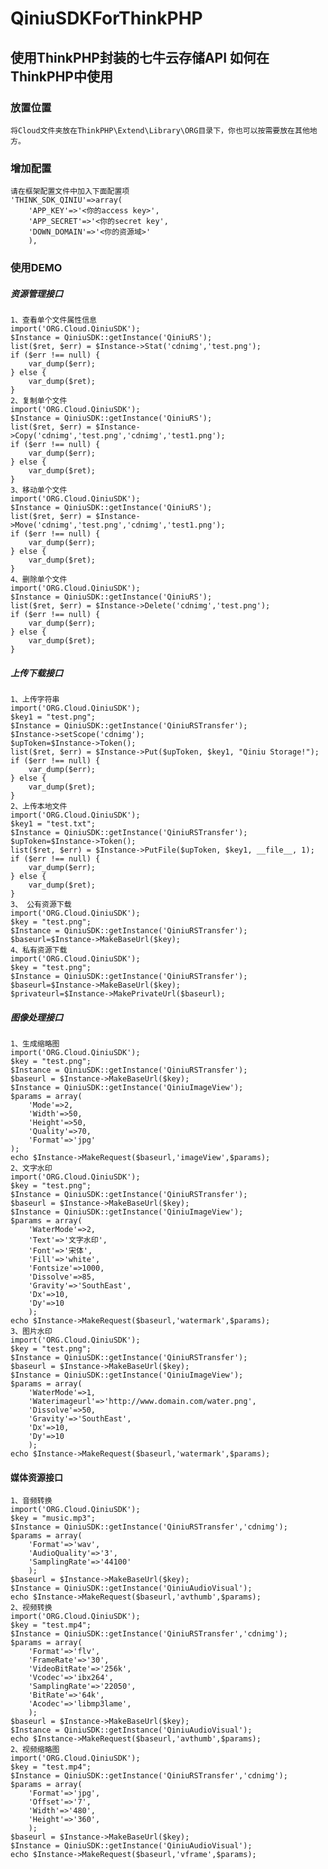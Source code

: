 QiniuSDKForThinkPHP
===================

使用ThinkPHP封装的七牛云存储API
如何在ThinkPHP中使用
-------------------
### 放置位置
    将Cloud文件夹放在ThinkPHP\Extend\Library\ORG目录下，你也可以按需要放在其他地方。
### 增加配置
	请在框架配置文件中加入下面配置项
	'THINK_SDK_QINIU'=>array(
		'APP_KEY'=>'<你的access key>',
		'APP_SECRET'=>'<你的secret key',
		'DOWN_DOMAIN'=>'<你的资源域>'
		),
### 使用DEMO
##### 资源管理接口
	1、查看单个文件属性信息
	import('ORG.Cloud.QiniuSDK');
	$Instance = QiniuSDK::getInstance('QiniuRS');
	list($ret, $err) = $Instance->Stat('cdnimg','test.png');
	if ($err !== null) {
    	var_dump($err);
	} else {
    	var_dump($ret);
	}
	2、复制单个文件
	import('ORG.Cloud.QiniuSDK');
	$Instance = QiniuSDK::getInstance('QiniuRS');
	list($ret, $err) = $Instance->Copy('cdnimg','test.png','cdnimg','test1.png');
	if ($err !== null) {
    	var_dump($err);
	} else {
    	var_dump($ret);
	}
	3、移动单个文件
	import('ORG.Cloud.QiniuSDK');
	$Instance = QiniuSDK::getInstance('QiniuRS');
	list($ret, $err) = $Instance->Move('cdnimg','test.png','cdnimg','test1.png');
	if ($err !== null) {
    	var_dump($err);
	} else {
    	var_dump($ret);
	}
	4、删除单个文件
	import('ORG.Cloud.QiniuSDK');
	$Instance = QiniuSDK::getInstance('QiniuRS');
	list($ret, $err) = $Instance->Delete('cdnimg','test.png');
	if ($err !== null) {
    	var_dump($err);
	} else {
    	var_dump($ret);
	}
##### 上传下载接口
	1、上传字符串
	import('ORG.Cloud.QiniuSDK');
	$key1 = "test.png";
    $Instance = QiniuSDK::getInstance('QiniuRSTransfer');
	$Instance->setScope('cdnimg');
	$upToken=$Instance->Token();
	list($ret, $err) = $Instance->Put($upToken, $key1, "Qiniu Storage!");
	if ($err !== null) {
    	var_dump($err);
	} else {
    	var_dump($ret);
	}
	2、上传本地文件
	import('ORG.Cloud.QiniuSDK');
	$key1 = "test.txt";
    $Instance = QiniuSDK::getInstance('QiniuRSTransfer');
	$upToken=$Instance->Token();
	list($ret, $err) = $Instance->PutFile($upToken, $key1, __file__, 1);
	if ($err !== null) {
    	var_dump($err);
	} else {
    	var_dump($ret);
	}
	3、 公有资源下载
	import('ORG.Cloud.QiniuSDK');
	$key = "test.png";
    $Instance = QiniuSDK::getInstance('QiniuRSTransfer');
	$baseurl=$Instance->MakeBaseUrl($key);
	4、私有资源下载
	import('ORG.Cloud.QiniuSDK');
	$key = "test.png";
	$Instance = QiniuSDK::getInstance('QiniuRSTransfer');
	$baseurl=$Instance->MakeBaseUrl($key);
	$privateurl=$Instance->MakePrivateUrl($baseurl);
##### 图像处理接口
	1、生成缩略图
	import('ORG.Cloud.QiniuSDK');
	$key = "test.png";
	$Instance = QiniuSDK::getInstance('QiniuRSTransfer');
	$baseurl = $Instance->MakeBaseUrl($key);
	$Instance = QiniuSDK::getInstance('QiniuImageView');
	$params = array(
		'Mode'=>2,
		'Width'=>50,
		'Height'=>50,
		'Quality'=>70,
		'Format'=>'jpg'
	);
	echo $Instance->MakeRequest($baseurl,'imageView',$params);
	2、文字水印
	import('ORG.Cloud.QiniuSDK');
	$key = "test.png";
	$Instance = QiniuSDK::getInstance('QiniuRSTransfer');
	$baseurl = $Instance->MakeBaseUrl($key);
	$Instance = QiniuSDK::getInstance('QiniuImageView');
	$params = array(
		'WaterMode'=>2,
		'Text'=>'文字水印',
		'Font'=>'宋体',
		'Fill'=>'white',
		'Fontsize'=>1000,
		'Dissolve'=>85,
		'Gravity'=>'SouthEast',
		'Dx'=>10,
		'Dy'=>10
		);
	echo $Instance->MakeRequest($baseurl,'watermark',$params);
	3、图片水印
	import('ORG.Cloud.QiniuSDK');
	$key = "test.png";
	$Instance = QiniuSDK::getInstance('QiniuRSTransfer');
	$baseurl = $Instance->MakeBaseUrl($key);
	$Instance = QiniuSDK::getInstance('QiniuImageView');
	$params = array(
		'WaterMode'=>1,
		'Waterimageurl'=>'http://www.domain.com/water.png',
		'Dissolve'=>50,
		'Gravity'=>'SouthEast',
		'Dx'=>10,
		'Dy'=>10
		);
	echo $Instance->MakeRequest($baseurl,'watermark',$params);
#### 媒体资源接口
	1、音频转换
	import('ORG.Cloud.QiniuSDK');
	$key = "music.mp3";
	$Instance = QiniuSDK::getInstance('QiniuRSTransfer','cdnimg');
	$params = array(
		'Format'=>'wav',
		'AudioQuality'=>'3',
		'SamplingRate'=>'44100'
		);
	$baseurl = $Instance->MakeBaseUrl($key);
	$Instance = QiniuSDK::getInstance('QiniuAudioVisual');
	echo $Instance->MakeRequest($baseurl,'avthumb',$params);
	2、视频转换
	import('ORG.Cloud.QiniuSDK');
	$key = "test.mp4";
	$Instance = QiniuSDK::getInstance('QiniuRSTransfer','cdnimg');
	$params = array(
		'Format'=>'flv',
		'FrameRate'=>'30',
		'VideoBitRate'=>'256k',
		'Vcodec'=>'ibx264',
		'SamplingRate'=>'22050',
		'BitRate'=>'64k',
		'Acodec'=>'libmp3lame',
		);
	$baseurl = $Instance->MakeBaseUrl($key);
	$Instance = QiniuSDK::getInstance('QiniuAudioVisual');
	echo $Instance->MakeRequest($baseurl,'avthumb',$params);
	2、视频缩略图
	import('ORG.Cloud.QiniuSDK');
	$key = "test.mp4";
	$Instance = QiniuSDK::getInstance('QiniuRSTransfer','cdnimg');
	$params = array(
		'Format'=>'jpg',
		'Offset'=>'7',
		'Width'=>'480',
		'Height'=>'360',
		);
	$baseurl = $Instance->MakeBaseUrl($key);
	$Instance = QiniuSDK::getInstance('QiniuAudioVisual');
	echo $Instance->MakeRequest($baseurl,'vframe',$params);
